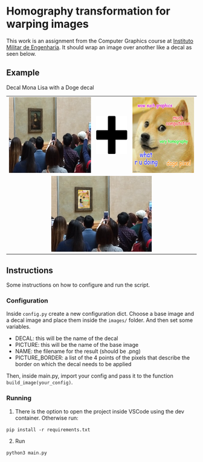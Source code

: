# Homography transformation for warping images

This work is an assignment from the Computer Graphics course at [Instituto Militar de Engenharia](https://en.wikipedia.org/wiki/Instituto_Militar_de_Engenharia). It should wrap an image over another like a decal as seen below.

## Example

Decal Mona Lisa with a Doge decal

<table style="width: 100%" border=0>
<tr>
    <td>
        <img src="docs/ml_louvre.png" height="200" /> 
    </td>
    <td>
        <img src="docs/plus.png" height="100" /> 
    </td>
    <td>
        <img src="docs/doge.jpg" height="200" />  
    </td>
</tr>
<tr>
    <td colspan="3" align="center">
        <img src="docs/result1.png" height="200" />
    </td>
</tr>
</table>

## Instructions

Some instructions on how to configure and run the script.

### Configuration

Inside `config.py` create a new configuration dict. Choose a base image and a decal image and place them inside the `images/` folder. And then set some variables.

- DECAL: this will be the name of the decal
- PICTURE: this will be the name of the base image
- NAME: the filename for the result (should be .png)
- PICTURE_BORDER: a list of the 4 points of the pixels that describe the border on which the decal needs to be applied

Then, inside main.py, import your config and pass it to the function `build_image(your_config)`.

### Running

1. There is the option to open the project inside VSCode using the dev container. Otherwise run:

```
pip install -r requirements.txt
```

2. Run

```
python3 main.py
```

